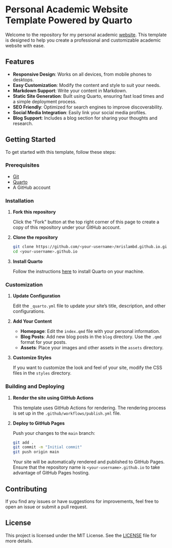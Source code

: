 # Personal Academic Website Template Powered by Quarto

Welcome to the repository for my personal academic [website](https://mrislambd.github.io). This template is designed to help you create a professional and customizable academic website with ease.

## Features

- **Responsive Design**: Works on all devices, from mobile phones to desktops.
- **Easy Customization**: Modify the content and style to suit your needs.
- **Markdown Support**: Write your content in Markdown.
- **Static Site Generation**: Built using Quarto, ensuring fast load times and a simple deployment process.
- **SEO Friendly**: Optimized for search engines to improve discoverability.
- **Social Media Integration**: Easily link your social media profiles.
- **Blog Support**: Includes a blog section for sharing your thoughts and research.

## Getting Started

To get started with this template, follow these steps:

### Prerequisites

- [Git](https://git-scm.com/)
- [Quarto](https://quarto.org/)
- A GitHub account

### Installation

1. **Fork this repository**

   Click the "Fork" button at the top right corner of this page to create a copy of this repository under your GitHub account.

2. **Clone the repository**

   ```bash
   git clone https://github.com/<your-username>/mrislambd.github.io.git
   cd <your-username>.github.io
   ```

3. **Install Quarto**

   Follow the instructions [here](https://quarto.org/docs/get-started/) to install Quarto on your machine.

### Customization

1. **Update Configuration**

   Edit the `_quarto.yml` file to update your site’s title, description, and other configurations.

2. **Add Your Content**

   - **Homepage**: Edit the `index.qmd` file with your personal information.
   - **Blog Posts**: Add new blog posts in the `blog` directory. Use the `.qmd` format for your posts.
   - **Assets**: Place your images and other assets in the `assets` directory.

3. **Customize Styles**

   If you want to customize the look and feel of your site, modify the CSS files in the `styles` directory.

### Building and Deploying

1. **Render the site using GitHub Actions**

   This template uses GitHub Actions for rendering. The rendering process is set up in the `.github/workflows/publish.yml` file.

2. **Deploy to GitHub Pages**

   Push your changes to the `main` branch:

   ```bash
   git add .
   git commit -m "Initial commit"
   git push origin main
   ```

   Your site will be automatically rendered and published to GitHub Pages. Ensure that the repository name is `<your-username>.github.io` to take advantage of GitHub Pages hosting.

## Contributing

If you find any issues or have suggestions for improvements, feel free to open an issue or submit a pull request.

## License

This project is licensed under the MIT License. See the [LICENSE](LICENSE.txt) file for more details.

